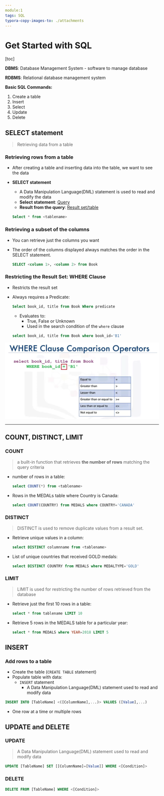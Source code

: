 ```yaml
---
module:1
tags: SQL
typora-copy-images-to: ./attachments
---
```


# Get Started with SQL

[toc]

**DBMS**: Database Management System - software to manage database 

**RDBMS**: Relational database management system

**Basic SQL Commands:**

1. Create a table
2. Insert
3. Select
4. Update
5. Delete



## SELECT statement

> Retrieving data from a table

### Retrieving rows from a table

- After creating a table and inserting data into the table, we want to see the data

- **SELECT statement**

  - A Data Manipulation Language(DML) statement is used to read and modify the data
  - **Select statement**: <u>Query</u> 
  - **Result from the query**: <u>Result set/table</u>

  ```sql
  Select * from <tablename>
  ```

### Retrieving a subset of the columns

- You can retrieve just the columns you want

- The order of the columns displayed always matches the order in the SELECT statement.

  ```SQL
  SELECT <column 1>, <column 2> from Book
  ```

### Restricting the Result Set: WHERE Clause

- Restricts the result set

- Always requires a Predicate:

  ```sql
  Select book_id, title from Book Where predicate
  ```

  - Evaluates to:
    - True, False or Unknown
    - Used in the search condition of the `where` clause

  ```sql
  select book_id, title from Book where book_id='B1'
  ```

<img src="https://raw.githubusercontent.com/RooNat/Myimages/main/2023/07/upgit_20230704_1688486011.png" alt="image-20230704165329475" style="zoom:50%;" />

---

## COUNT, DISTINCT, LIMIT

### COUNT

> a built-in function that retrieves **the number of rows** matching the query criteria

- number of rows in a table:

  ```sql
  select COUNT(*) from <tablename>
  ```

- Rows in the MEDALs table where Country is Canada:

  ```sql
  select COUNT(COUNTRY) from MEDALS where COUNTRY='CANADA' 
  ```

### DISTINCT

> DISTINCT is used to remove duplicate values from a result set.

- Retrieve unique values in a column:

  ```sql
  select DISTINCT columnname from <tablename>
  ```

- List of unique countries that received GOLD medals:

  ```sql
  select DISTINCT COUNTRY from MEDALS where MEDALTYPE='GOLD'
  ```

### LIMIT

> LIMIT is used for restricting the number of rows retrieved from the database

- Retrieve just the first 10 rows in a table:

  ```sql
  select * from tablename LIMIT 10
  ```

- Retrieve 5 rows in the MEDALS table for a particular year:

  ```sql
  select * from MEDALS where YEAR=2018 LIMIT 5
  ```

## INSERT

### Add rows to a table

- Create the table (`CREATE TABLE` statement)
- Populate table with data:
  - `INSERT` statement
    - A Data Manipulation Language(DML) statement used to read and modify data

```sql
INSERT INTO [TableName] <([ColumnName],...)> VALUES ([Value],...)
```

- One row at a time or multiple rows



## UPDATE and DELETE

### UPDATE

> A Data Manipulation Language(DML) statement used to read and modify data

```sql
UPDATE [TableName] SET [[ColumnName]=[Value]] WHERE <[Condition]>
```



### DELETE

```sql
DELETE FROM [TableName] WHERE <[Condition]>
```

